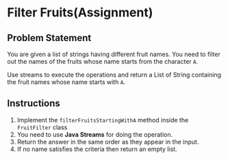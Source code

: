 # Filter Fruits(Assignment)
## Problem Statement

You are given a list of strings having different fruit names. You need to filter out the names of the fruits whose name 
starts from the character `A`. 

Use streams to execute the operations and return a List of String containing the fruit names whose name starts with `A`.


## Instructions
1. Implement the `filterFruitsStartingWithA` method inside the `FruitFilter` class
2. You need to use **Java Streams** for doing the operation.
3. Return the answer in the same order as they appear in the input.
4. If no name satisfies the criteria then return an empty list.